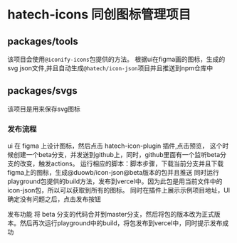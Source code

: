 # hatech-icons 同创图标管理项目

## packages/tools 
 该项目会使用`@iconify-icons`包提供的方法。 根据ui在figma画的图标，生成的svg json文件,并且自动生成`@hatech/icon-json`项目并且推送到npm仓库中


## packages/svgs

  该项目是用来保存svg图标



### 发布流程
  ui 在 figma 上设计图标，然后点击 hatech-icon-plugin 插件,点击预览，
这个时候创建一个beta分支，并发送到github上，同时，github里面有一个监听beta分支的改变，触发actions。
运行相应的脚本：脚本步骤，下载当前分支并且下载figma上的图标，生成@duowb/icon-json@beta版本的包并且推送
同时运行 playground包提供的build方法，发布到vercel中。因为此包是用当前文件中的icon-json包，所以可以获取到所有的图标。
同时在插件上展示示例项目地址，UI确定没有问题之后，点击发布按钮

  发布功能
将 beta 分支的代码合并到master分支，然后将包的版本改为正式版本。然后再次运行playground中的build，将包发布到vercel中，同时提示发布成功